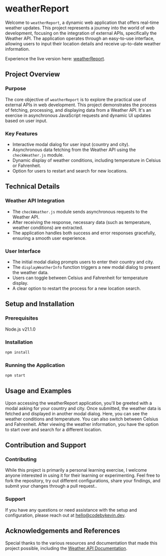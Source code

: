 # weatherReport

Welcome to `weatherReport`, a dynamic web application that offers real-time weather updates. This project represents a journey into the world of web development, focusing on the integration of external APIs, specifically the Weather API. The application operates through an easy-to-use interface, allowing users to input their location details and receive up-to-date weather information. 

Experience the live version here: [weatherReport](https://kevinweejh.github.io/weatherReport/).

## Project Overview

### Purpose

The core objective of `weatherReport` is to explore the practical use of external APIs in web development. This project demonstrates the process of fetching, processing, and displaying data from a Weather API. It's an exercise in asynchronous JavaScript requests and dynamic UI updates based on user input.

### Key Features

- Interactive modal dialog for user input (country and city).
- Asynchronous data fetching from the Weather API using the `checkWeather.js` module.
- Dynamic display of weather conditions, including temperature in Celsius or Fahrenheit.
- Option for users to restart and search for new locations.

## Technical Details

### Weather API Integration

- The `checkWeather.js` module sends asynchronous requests to the Weather API.
- After receiving the response, necessary data (such as temperature, weather conditions) are extracted.
- The application handles both success and error responses gracefully, ensuring a smooth user experience.

### User Interface

- The initial modal dialog prompts users to enter their country and city.
- The `displayWeatherInfo` function triggers a new modal dialog to present the weather data.
- Users can toggle between Celsius and Fahrenheit for temperature display.
- A clear option to restart the process for a new location search.

## Setup and Installation

### Prerequisites

Node.js v21.1.0

### Installation

```bash
npm install
```

### Running the Application

```bash
npm start
```

## Usage and Examples

Upon accessing the weatherReport application, you'll be greeted with a modal asking for your country and city. Once submitted, the weather data is fetched and displayed in another modal dialog. Here, you can see the weather conditions and temperature. You can also switch between Celsius and Fahrenheit. After viewing the weather information, you have the option to start over and search for a different location.

## Contribution and Support

### Contributing

While this project is primarily a personal learning exercise, I welcome anyone interested in using it for their learning or experimenting. Feel free to fork the repository, try out different configurations, share your findings, and submit your changes through a pull request.. 

### Support
If you have any questions or need assistance with the setup and configuration, please reach out at [hello@codebykevin.dev](mailto:hello@codebykevin.dev).

## Acknowledgements and References
Special thanks to the various resources and documentation that made this project possible, including the [Weather API Documentation](https://www.weatherapi.com/docs/).
